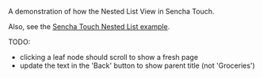 A demonstration of how the Nested List View in Sencha Touch.

Also, see the [Sencha Touch Nested List example][eg].

TODO:

* clicking a leaf node should scroll to show a fresh page
* update the text in the 'Back' button to show parent title (not 'Groceries')

[eg]: http://dev.sencha.com/deploy/touch/examples/nestedlist/
